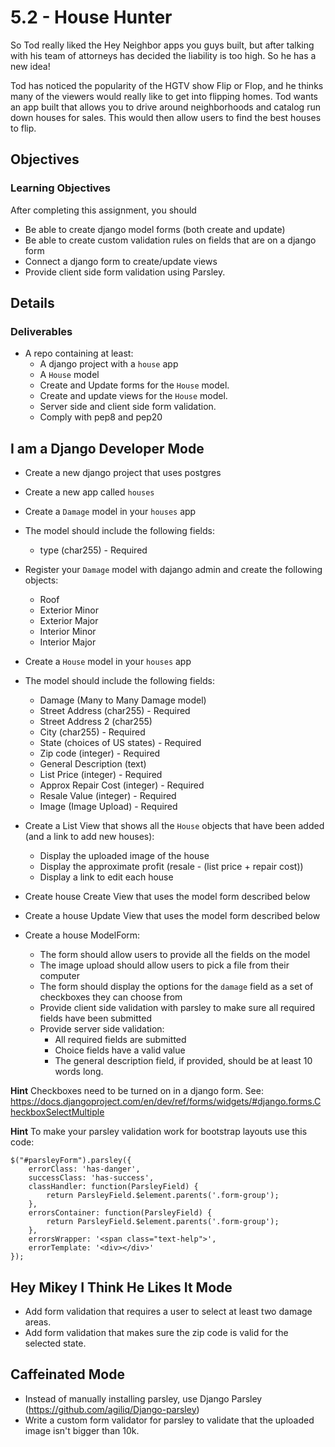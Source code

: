 # 5.2 - House Hunter

So Tod really liked the Hey Neighbor apps you guys built, but after talking with his team of attorneys has decided the liability is too high. So he has a new idea!

Tod has noticed the popularity of the HGTV show Flip or Flop, and he thinks many of the viewers would really like to get into flipping homes. Tod wants an app built that allows you to drive around neighborhoods and catalog run down houses for sales. This would then allow users to find the best houses to flip.

## Objectives

### Learning Objectives

After completing this assignment, you should

- Be able to create django model forms (both create and update)
- Be able to create custom validation rules on fields that are on a django form
- Connect a django form to create/update views
- Provide client side form validation using Parsley.

## Details

### Deliverables

* A repo containing at least:
  * A django project with a `house` app
  * A `House` model
  * Create and Update forms for the `House` model.
  * Create and update views for the `House` model.
  * Server side and client side form validation.
  * Comply with pep8 and pep20

## I am a Django Developer Mode

 * Create a new django project that uses postgres
 * Create a new app called `houses`
 * Create a `Damage` model in your `houses` app
 * The model should include the following fields:
 	* type (char255) - Required
 * Register your `Damage` model with dajango admin and create the following objects:
    * Roof
    * Exterior Minor
    * Exterior Major
    * Interior Minor
    * Interior Major
 * Create a `House` model in your `houses` app
 * The model should include the following fields:
    * Damage (Many to Many Damage model)
 	* Street Address (char255) - Required
 	* Street Address 2 (char255)
 	* City (char255) - Required
 	* State (choices of US states) - Required
 	* Zip code (integer) - Required
 	* General Description (text)
 	* List Price (integer) - Required
 	* Approx Repair Cost (integer) - Required
 	* Resale Value (integer) - Required
 	* Image (Image Upload) - Required
 
 * Create a List View that shows all the `House` objects that have been added (and a link to add new houses):
   * Display the uploaded image of the house
   * Display the approximate profit (resale - (list price + repair cost))
   * Display a link to edit each house
 
 * Create house Create View that uses the model form described below
 * Create a house Update View that uses the model form described below
 
 * Create a house ModelForm:
   * The form should allow users to provide all the fields on the model
   * The image upload should allow users to pick a file from their computer
   * The form should display the options for the `damage` field as a set of checkboxes they can choose from
   * Provide client side validation with parsley to make sure all required fields have been submitted
   * Provide server side validation:
     * All required fields are submitted
     * Choice fields have a valid value
     * The general description field, if provided, should be at least 10 words long.

**Hint** Checkboxes need to be turned on in a django form. See: https://docs.djangoproject.com/en/dev/ref/forms/widgets/#django.forms.CheckboxSelectMultiple

**Hint** To make your parsley validation work for bootstrap layouts use this code:

```
$("#parsleyForm").parsley({
    errorClass: 'has-danger',
    successClass: 'has-success',
    classHandler: function(ParsleyField) {
        return ParsleyField.$element.parents('.form-group');
    },
    errorsContainer: function(ParsleyField) {
        return ParsleyField.$element.parents('.form-group');
    },
    errorsWrapper: '<span class="text-help">',
    errorTemplate: '<div></div>'
});
```

## Hey Mikey I Think He Likes It Mode
 
  * Add form validation that requires a user to select at least two damage areas.
  * Add form validation that makes sure the zip code is valid for the selected state.
 
## Caffeinated Mode
  
  * Instead of manually installing parsley, use Django Parsley (https://github.com/agiliq/Django-parsley) 
  * Write a custom form validator for parsley to validate that the uploaded image isn't bigger than 10k.
 
 
